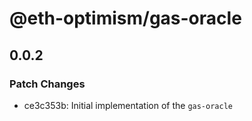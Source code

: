# @eth-optimism/gas-oracle

## 0.0.2
### Patch Changes

- ce3c353b: Initial implementation of the `gas-oracle`
